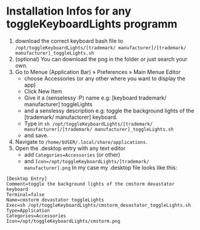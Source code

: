 # Installation Infos for any toggleKeyboardLights programm
1. download the correct keyboard bash file to `/opt/toggleKeyboardLights/[trademark/ manufacturer]/[trademark/ manufacturer]_toggleLights.sh`
2. (optional) You can download the png in the folder or just search your own.
3. Go to Menue (Application Bar) » Preferences » Main Menue Editor
   -  choose Accessories (or any other where you want to display the app)
   - Click New Item
   - Give it a (senselessy :P) name e.g: \[keyboard trademark\/ manufacturer\] toggleLights
   - and a senslessy description e.g: toggle the background lights of the \[trademark\/ manufactorer\] keyboard.
   - Type in `sh /opt/toggleKeyboardLights/[trademark/ manufacturer]/[trademark/ manufacturer]_toggleLights.sh`
   - and save.
4. Navigate to `/home/$USER/.local/share/applications`.
5. Open the .desktop entry with any text editor
   - add `Categories=Accessories` (or other)
   - and `Icon=/opt/toggleKeyboardLights/[trademark/ manufacturer].png`
In my case my .desktop file looks like this:
```desktop
[Desktop Entry]
Comment=toggle the background lights of the cmstorm devastator keyboard
Terminal=false
Name=cmstorm devastator toggleLights
Exec=sh /opt/toggleKeyboardLights/cmstorm_devastator_toggleLights.sh
Type=Application
Categories=Accessories
Icon=/opt/toggleKeyboardLights/cmstorm.png
```

